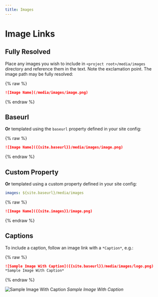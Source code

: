 ```yaml
---
title: Images
---
```


# Image Links

## Fully Resolved

Place any images you wish to include in `<project root>/media/images` directory and reference them in the text. Note the exclamation point.
The image path may be fully resolved:

{% raw %}
```md
![Image Name](/media/images/image.png)
```
{% endraw %}

## Baseurl

**Or** templated using the `baseurl` property defined in your site config:

{% raw %}
```md
![Image Name]({{site.baseurl}}/media/images/image.png)
```
{% endraw %}

## Custom Property

**Or** templated using a custom property defined in your site config:

```yml
images: ${site.baseurl}/media/images
```

{% raw %}
```md
![Image Name]({{site.images}}/image.png)
```
{% endraw %}

## Captions

To include a caption, follow an image link with a `*Caption*`, e.g.:

{% raw %}
```markdown 
![Sample Image With Caption]({{site.baseurl}}/media/images/logo.png)
*Sample Image With Caption*
```
{% endraw %}

![Sample Image With Caption]({{site.baseurl}}/media/images/logo.png)
*Sample Image With Caption*